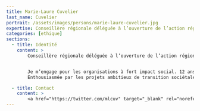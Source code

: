 ```yaml
---
title: Marie-Laure Cuvelier
last_name: Cuvelier
portrait: /assets/images/persons/marie-laure-cuvelier.jpg
expertise: Conseillère régionale déléguée à l’ouverture de l’action régionale @ Nouvelle-Aquitaine // Secrétaire générale @ France Tiers-Lieux // Consultante formatrice @ Ressources
categories: [ethique]
sections:
  - title: Identité
    content: >
        Conseillère régionale déléguée à l’ouverture de l’action régionale @ Nouvelle-Aquitaine // Secrétaire générale @ France Tiers-Lieux // Consultante formatrice @ Ressources


        Je m’engage pour les organisations à fort impact social. 12 ans d’expérience de l’ESS.
        Enthousiasmée par les projets ambitieux de transition sociétale et de réduction des inégalités.

  - title: Contact
    content: >
        <a href="https://twitter.com/mlcuv" target="_blank" rel="noreferrer">Twitter</a>
---
```

